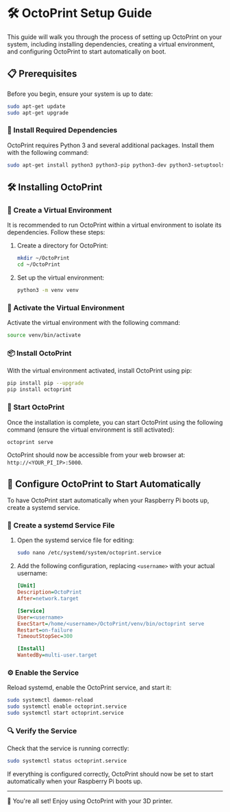 # 🛠️ OctoPrint Setup Guide

This guide will walk you through the process of setting up OctoPrint on your system, including installing dependencies, creating a virtual environment, and configuring OctoPrint to start automatically on boot.

## 📋 Prerequisites

Before you begin, ensure your system is up to date:

```bash
sudo apt-get update
sudo apt-get upgrade
```

### 🔧 Install Required Dependencies

OctoPrint requires Python 3 and several additional packages. Install them with the following command:

```bash
sudo apt-get install python3 python3-pip python3-dev python3-setuptools python3-venv git libyaml-dev build-essential
```

## 🛠️ Installing OctoPrint

### 📁 Create a Virtual Environment

It is recommended to run OctoPrint within a virtual environment to isolate its dependencies. Follow these steps:

1. Create a directory for OctoPrint:

   ```bash
   mkdir ~/OctoPrint
   cd ~/OctoPrint
   ```
2. Set up the virtual environment:

   ```bash
   python3 -m venv venv
   ```

### 🔌 Activate the Virtual Environment

Activate the virtual environment with the following command:

```bash
source venv/bin/activate
```

### 📦 Install OctoPrint

With the virtual environment activated, install OctoPrint using pip:

```bash
pip install pip --upgrade
pip install octoprint
```

### 🚀 Start OctoPrint

Once the installation is complete, you can start OctoPrint using the following command (ensure the virtual environment is still activated):

```bash
octoprint serve
```

OctoPrint should now be accessible from your web browser at: `http://<YOUR_PI_IP>:5000`.

## 🔄 Configure OctoPrint to Start Automatically

To have OctoPrint start automatically when your Raspberry Pi boots up, create a systemd service.

### 📝 Create a systemd Service File

1. Open the systemd service file for editing:

   ```bash
   sudo nano /etc/systemd/system/octoprint.service
   ```
2. Add the following configuration, replacing `<username>` with your actual username:

   ```ini
   [Unit]
   Description=OctoPrint
   After=network.target

   [Service]
   User=<username>
   ExecStart=/home/<username>/OctoPrint/venv/bin/octoprint serve
   Restart=on-failure
   TimeoutStopSec=300

   [Install]
   WantedBy=multi-user.target
   ```

### ⚙️ Enable the Service

Reload systemd, enable the OctoPrint service, and start it:

```bash
sudo systemctl daemon-reload
sudo systemctl enable octoprint.service
sudo systemctl start octoprint.service
```

### 🔍 Verify the Service

Check that the service is running correctly:

```bash
sudo systemctl status octoprint.service
```

If everything is configured correctly, OctoPrint should now be set to start automatically when your Raspberry Pi boots up.

---

🎉 You're all set! Enjoy using OctoPrint with your 3D printer.
